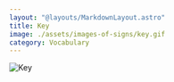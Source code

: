 ```yaml
---
layout: "@layouts/MarkdownLayout.astro"
title: Key
image: ./assets/images-of-signs/key.gif
category: Vocabulary
---
```


![Key](@signs/key.gif)
